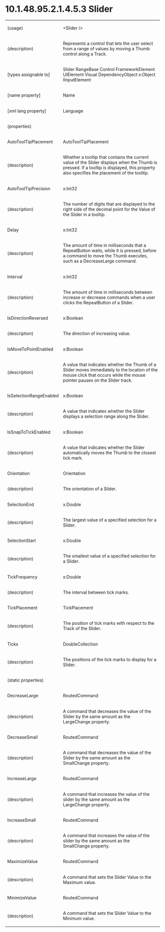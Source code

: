 <html dir="LTR" xmlns:mshelp="http://msdn.microsoft.com/mshelp" xmlns:ddue="http://ddue.schemas.microsoft.com/authoring/2003/5" xmlns:xlink="http://www.w3.org/1999/xlink" xmlns:tool="http://www.microsoft.com/tooltip"><body><input type="hidden" id="userDataCache" class="userDataStyle"><input type="hidden" id="hiddenScrollOffset"><img id="dropDownImage" style="display:none; height:0; width:0;" src="../local/drpdown.gif"><img id="dropDownHoverImage" style="display:none; height:0; width:0;" src="../local/drpdown_orange.gif"><img id="collapseImage" style="display:none; height:0; width:0;" src="../local/collapse.gif"><img id="expandImage" style="display:none; height:0; width:0;" src="../local/exp.gif"><img id="collapseAllImage" style="display:none; height:0; width:0;" src="../local/collall.gif"><img id="expandAllImage" style="display:none; height:0; width:0;" src="../local/expall.gif"><img id="copyImage" style="display:none; height:0; width:0;" src="../local/copycode.gif"><img id="copyHoverImage" style="display:none; height:0; width:0;" src="../local/copycodeHighlight.gif"><div id="header"><h1 class="heading">10.1.48.95.2.1.4.5.3 Slider</h1></div><div id="mainSection"><div id="mainBody"><div id="allHistory" class="saveHistory" onsave="saveAll()" onload="loadAll()"></div>
			<div id="sectionSection0" class="section" name="collapseableSection"><content xmlns="http://ddue.schemas.microsoft.com/authoring/2003/5" xmlns:wsd="http://wsdev.schemas.microsoft.com/authoring/2008/2" xmlns:msxsl="urn:schemas-microsoft-com:xslt" xmlns:script="urn:script" xmlns:build="urn:build">
				</content></div><div id="sectionSection1" class="section" name="collapseableSection"><content xmlns="http://ddue.schemas.microsoft.com/authoring/2003/5" xmlns:wsd="http://wsdev.schemas.microsoft.com/authoring/2008/2" xmlns:msxsl="urn:schemas-microsoft-com:xslt" xmlns:script="urn:script" xmlns:build="urn:build">
					<p xmlns=""><b></b></p><table class="ProtocolAuthoredTable" xmlns=""><tr>
								<td>
									<p>(usage)</p>
								</td>
								<td>
									<p>&lt;Slider /&gt;</p>
								</td>
							</tr><tr>
							<td>
								<p>(description)</p>
							</td>
							<td>
								<p>Represents a control that lets the user select from a range of values by moving a Thumb control along a Track.</p>
							</td>
						</tr><tr>
							<td>
								<p>[types assignable to]</p>
							</td>
							<td>
								<p>Slider RangeBase Control FrameworkElement UIElement Visual DependencyObject x:Object IInputElement</p>
							</td>
						</tr><tr>
							<td>
								<p>[name property]</p>
							</td>
							<td>
								<p>Name</p>
							</td>
						</tr><tr>
							<td>
								<p>[xml lang property]</p>
							</td>
							<td>
								<p>Language</p>
							</td>
						</tr><tr>
							<td>
								<p>(properties)</p>
							</td>
							<td>
							</td>
						</tr><tr>
							<td>
								<p>AutoToolTipPlacement</p>
							</td>
							<td>
								<p>AutoToolTipPlacement</p>
							</td>
						</tr><tr>
							<td>
								<p>(description)</p>
							</td>
							<td>
								<p>Whether a tooltip that contains the current value of the Slider displays when the Thumb is pressed. If a tooltip is displayed, this property also specifies the placement of the tooltip.</p>
							</td>
						</tr><tr>
							<td>
								<p>AutoToolTipPrecision</p>
							</td>
							<td>
								<p>x:Int32</p>
							</td>
						</tr><tr>
							<td>
								<p>(description)</p>
							</td>
							<td>
								<p>The number of digits that are displayed to the right side of the decimal point for the Value of the Slider in a tooltip.</p>
							</td>
						</tr><tr>
							<td>
								<p>Delay</p>
							</td>
							<td>
								<p>x:Int32</p>
							</td>
						</tr><tr>
							<td>
								<p>(description)</p>
							</td>
							<td>
								<p>The amount of time in milliseconds that a RepeatButton waits, while it is pressed, before a command to move the Thumb executes, such as a DecreaseLarge command.</p>
							</td>
						</tr><tr>
							<td>
								<p>Interval</p>
							</td>
							<td>
								<p>x:Int32</p>
							</td>
						</tr><tr>
							<td>
								<p>(description)</p>
							</td>
							<td>
								<p>The amount of time in milliseconds between increase or decrease commands when a user clicks the RepeatButton of a Slider.</p>
							</td>
						</tr><tr>
							<td>
								<p>IsDirectionReversed</p>
							</td>
							<td>
								<p>x:Boolean</p>
							</td>
						</tr><tr>
							<td>
								<p>(description)</p>
							</td>
							<td>
								<p>The direction of increasing value.</p>
							</td>
						</tr><tr>
							<td>
								<p>IsMoveToPointEnabled</p>
							</td>
							<td>
								<p>x:Boolean</p>
							</td>
						</tr><tr>
							<td>
								<p>(description)</p>
							</td>
							<td>
								<p>A value that indicates whether the Thumb of a Slider moves immediately to the location of the mouse click that occurs while the mouse pointer pauses on the Slider track.</p>
							</td>
						</tr><tr>
							<td>
								<p>IsSelectionRangeEnabled</p>
							</td>
							<td>
								<p>x:Boolean</p>
							</td>
						</tr><tr>
							<td>
								<p>(description)</p>
							</td>
							<td>
								<p>A value that indicates whether the Slider displays a selection range along the Slider.</p>
							</td>
						</tr><tr>
							<td>
								<p>IsSnapToTickEnabled</p>
							</td>
							<td>
								<p>x:Boolean</p>
							</td>
						</tr><tr>
							<td>
								<p>(description)</p>
							</td>
							<td>
								<p>A value that indicates whether the Slider automatically moves the Thumb to the closest tick mark.</p>
							</td>
						</tr><tr>
							<td>
								<p>Orientation</p>
							</td>
							<td>
								<p>Orientation</p>
							</td>
						</tr><tr>
							<td>
								<p>(description)</p>
							</td>
							<td>
								<p>The orientation of a Slider.</p>
							</td>
						</tr><tr>
							<td>
								<p>SelectionEnd</p>
							</td>
							<td>
								<p>x:Double</p>
							</td>
						</tr><tr>
							<td>
								<p>(description)</p>
							</td>
							<td>
								<p>The largest value of a specified selection for a Slider.</p>
							</td>
						</tr><tr>
							<td>
								<p>SelectionStart</p>
							</td>
							<td>
								<p>x:Double</p>
							</td>
						</tr><tr>
							<td>
								<p>(description)</p>
							</td>
							<td>
								<p>The smallest value of a specified selection for a Slider.</p>
							</td>
						</tr><tr>
							<td>
								<p>TickFrequency</p>
							</td>
							<td>
								<p>x:Double</p>
							</td>
						</tr><tr>
							<td>
								<p>(description)</p>
							</td>
							<td>
								<p>The interval between tick marks.</p>
							</td>
						</tr><tr>
							<td>
								<p>TickPlacement</p>
							</td>
							<td>
								<p>TickPlacement</p>
							</td>
						</tr><tr>
							<td>
								<p>(description)</p>
							</td>
							<td>
								<p>The position of tick marks with respect to the Track of the Slider.</p>
							</td>
						</tr><tr>
							<td>
								<p>Ticks</p>
							</td>
							<td>
								<p>DoubleCollection</p>
							</td>
						</tr><tr>
							<td>
								<p>(description)</p>
							</td>
							<td>
								<p>The positions of the tick marks to display for a Slider.</p>
							</td>
						</tr><tr>
							<td>
								<p>(static properties)</p>
							</td>
							<td>
							</td>
						</tr><tr>
							<td>
								<p>DecreaseLarge</p>
							</td>
							<td>
								<p>RoutedCommand</p>
							</td>
						</tr><tr>
							<td>
								<p>(description)</p>
							</td>
							<td>
								<p>A command that decreases the value of the Slider by the same amount as the LargeChange property.</p>
							</td>
						</tr><tr>
							<td>
								<p>DecreaseSmall</p>
							</td>
							<td>
								<p>RoutedCommand</p>
							</td>
						</tr><tr>
							<td>
								<p>(description)</p>
							</td>
							<td>
								<p>A command that decreases the value of the Slider by the same amount as the SmallChange property.</p>
							</td>
						</tr><tr>
							<td>
								<p>IncreaseLarge</p>
							</td>
							<td>
								<p>RoutedCommand</p>
							</td>
						</tr><tr>
							<td>
								<p>(description)</p>
							</td>
							<td>
								<p>A command that increases the value of the slider by the same amount as the LargeChange property.</p>
							</td>
						</tr><tr>
							<td>
								<p>IncreaseSmall</p>
							</td>
							<td>
								<p>RoutedCommand</p>
							</td>
						</tr><tr>
							<td>
								<p>(description)</p>
							</td>
							<td>
								<p>A command that increases the value of the slider by the same amount as the SmallChange property.</p>
							</td>
						</tr><tr>
							<td>
								<p>MaximizeValue</p>
							</td>
							<td>
								<p>RoutedCommand</p>
							</td>
						</tr><tr>
							<td>
								<p>(description)</p>
							</td>
							<td>
								<p>A command that sets the Slider Value to the Maximum value.</p>
							</td>
						</tr><tr>
							<td>
								<p>MinimizeValue</p>
							</td>
							<td>
								<p>RoutedCommand</p>
							</td>
						</tr><tr>
							<td>
								<p>(description)</p>
							</td>
							<td>
								<p>A command that sets the Slider Value to the Minimum value.</p>
							</td>
						</tr></table>
				</content></div><!--[if gte IE 5]>
			<tool:tip element="languageFilterToolTip" avoidmouse="false"/>
		<![endif]--></div><a name="feedback"></a><span></span></div></body></html>